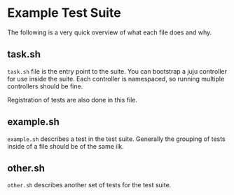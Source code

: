 # Example Test Suite

The following is a very quick overview of what each file does and why.

## task.sh

`task.sh` file is the entry point to the suite. You can bootstrap a juju
controller for use inside the suite. Each controller is namespaced, so running
multiple controllers should be fine.

Registration of tests are also done in this file.

## example.sh

`example.sh` describes a test in the test suite. Generally the grouping of tests
inside of a file should be of the same ilk.

## other.sh

`other.sh` describes another set of tests for the test suite.
